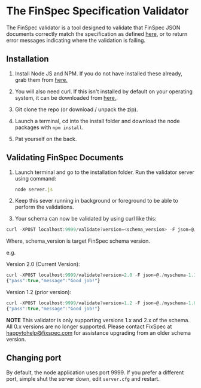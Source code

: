 # The FinSpec Specification Validator

The FinSpec validator is a tool designed to validate that FinSpec JSON documents correctly match the specification as defined [here](https://finspec.io), or to return error messages indicating where the validation is failing.

## Installation

1. Install Node JS and NPM. If you do not have installed these already, grab them from [here.](https://nodejs.org/en/download/)

2. You will also need curl. If this isn't installed by default on your operating system, it can be downloaded from [here.](https://curl.haxx.se/download.html).

3. Git clone the repo (or download / unpack the zip).

4. Launch a terminal, cd into the install folder and download the node packages with `npm install`.

5. Pat yourself on the back.

## Validating FinSpec Documents

1. Launch terminal and go to the installation folder. Run the validator server using command:

   ```js
   node server.js
   ```

2. Keep this sever running in background or foreground to be able to perform the validations.

3. Your schema can now be validated by using curl like this:

```js   
curl -XPOST localhost:9999/validate?version=<schema_version> -F json=@/path/to/finspec.json
```

Where,
	schema_version is target FinSpec schema version.

e.g.

   Version 2.0 (Current Version):
   ```js
   curl -XPOST localhost:9999/validate?version=2.0 -F json=@./myschema-1.1.json
   {"pass":true,"message":"Good job!"}
   ```

   Version 1.2 (prior version):
   ```js
   curl -XPOST localhost:9999/validate?version=1.2 -F json=@./myschema-1.0.json
   {"pass":true,"message":"Good job!"}
   ```

**NOTE** This validator is only supporting versions 1.x and 2.x of the schema. All 0.x versions are no longer supported. Please contact FixSpec at happytohelp@fixspec.com for assistance upgrading from an older schema version.

## Changing port

By default, the node application uses port 9999. If you prefer a different port, simple shut the server down, edit `server.cfg` and restart.
